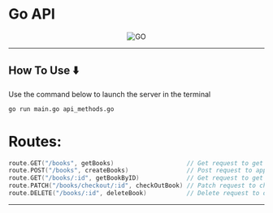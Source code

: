 # **Go API**

<p align="center">
    <img src="https://miro.medium.com/max/1246/1*hV308VnNWS1xlrSaztOHkw.png" alt="GO" />
</p>

---

## How To Use ⬇️

Use the command below to launch the server in the terminal

```bash
go run main.go api_methods.go
```
# Routes:
```go
route.GET("/books", getBooks)                    // Get request to get books
route.POST("/books", createBooks)                // Post request to append book (will be cached only in the ram for now)
route.GET("/books/:id", getBookByID)             // Get request to get a book by id
route.PATCH("/books/checkout/:id", checkOutBook) // Patch request to check out the book if it is available
route.DELETE("/books/:id", deleteBook)           // Delete request to delete a book
```
---
